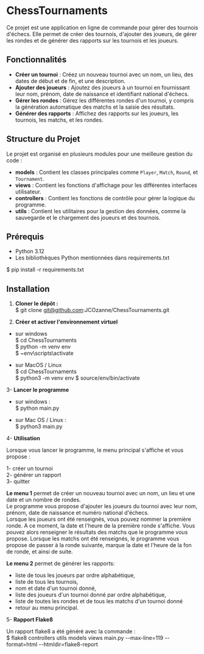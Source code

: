 # ChessTournaments
Ce projet est une application en ligne de commande pour gérer des tournois d'échecs. Elle permet de créer des tournois, d'ajouter des joueurs, de gérer les rondes et de générer des rapports sur les tournois et les joueurs.

## Fonctionnalités

- **Créer un tournoi** : Créez un nouveau tournoi avec un nom, un lieu, des dates de début et de fin, et une description.
- **Ajouter des joueurs** : Ajoutez des joueurs à un tournoi en fournissant leur nom, prénom, date de naissance et identifiant national d'échecs.
- **Gérer les rondes** : Gérez les différentes rondes d'un tournoi, y compris la génération automatique des matchs et la saisie des résultats.
- **Générer des rapports** : Affichez des rapports sur les joueurs, les tournois, les matchs, et les rondes.

## Structure du Projet

Le projet est organisé en plusieurs modules pour une meilleure gestion du code :

- **models** : Contient les classes principales comme `Player`, `Match`, `Round`, et `Tournament`.
- **views** : Contient les fonctions d'affichage pour les différentes interfaces utilisateur.
- **controllers** : Contient les fonctions de contrôle pour gérer la logique du programme.
- **utils** : Contient les utilitaires pour la gestion des données, comme la sauvegarde et le chargement des joueurs et des tournois.

## Prérequis

- Python 3.12
- Les bibliothèques Python mentionnées dans requirements.txt

$ pip install -r requirements.txt

## Installation

1. **Cloner le dépôt :**  
$ git clone git@github.com:JCOzanne/ChessTournaments.git


2. **Créer et activer l'environnement virtuel**

- sur windows  
$ cd ChessTournaments  
$ python -m venv env  
$ ~env\scripts\activate  


- sur MacOS / Linux  
$ cd ChessTournaments  
$ python3 -m venv env 
$ source/env/bin/activate

3- **Lancer le programme**

- sur windows :  
$ python main.py  


- sur Mac OS / Linux :  
$ python3 main.py  

4- **Utilisation**

Lorsque vous lancer le programme, le menu principal s'affiche et vous propose :  

1- créer un tournoi  
2- générer un rapport  
3- quitter

**Le menu 1** permet de créer un nouveau tournoi avec un nom, un lieu et une date et un nombre de rondes.  
Le programme vous propose d'ajouter les joueurs du tournoi avec leur nom, prénom, date de naissance et numéro national d'échecs.  
Lorsque les joueurs ont été renseignés, vous pouvez nommer la première ronde. A ce moment, la date et l'heure de la première ronde s'affiche.
Vous pouvez alors renseigner le résultats des matchs que le programme vous propose.
Lorsque les matchs ont été renseignés, le programme vous propose de passer à la ronde suivante, marque la date et l'heure de la fon de ronde, et ainsi de suite.  

**Le menu 2** permet de générer les rapports:  
- liste de tous les joueurs par ordre alphabétique,
- liste de tous les tournois,
- nom et date d'un tournoi donné,
- liste des joueurs d'un tournoi donné par ordre alphabétique,
- liste de toutes les rondes et de tous les matchs d'un tournoi donné
- retour au menu principal.

5- **Rapport Flake8**

Un rapport flake8 a été généré avec la commande :  
$ flake8 controllers utils models views main.py --max-line=119 --format=html --htmldir=flake8-report



